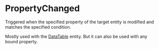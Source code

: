 # PropertyChanged

Triggered when the specified property of the target entity is modified
and matches the specified condition.

Mostly used with the [DataTable](Entity/DataTable) entity. But it can
also be used with any bound property.
